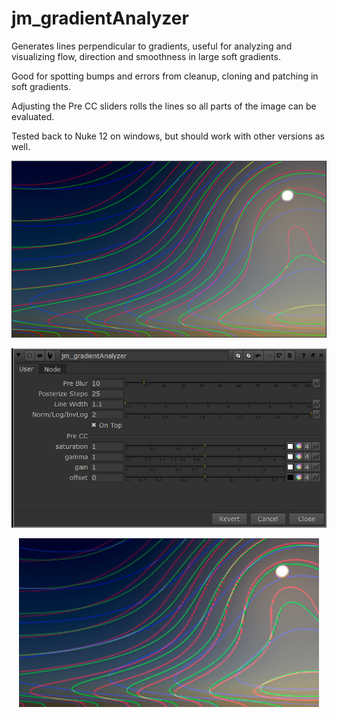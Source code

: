 # jm_gradientAnalyzer

Generates lines perpendicular to gradients, useful for analyzing and visualizing flow, direction and smoothness in large soft gradients.

</p>

Good for spotting bumps and errors from cleanup, cloning and patching in soft gradients.


Adjusting the Pre CC sliders rolls the lines so all parts of the image can be evaluated.


Tested back to Nuke 12 on windows, but should work with other versions as well.





<p align="center">
<img src="jm_gradientAnalyzer.jpg">
</p>


<p align="center">
<img src="jm_gradientAnalyzer_UI.png">
</p>


<p align="center">
<img src="jm_gradientAnalyzer.gif">
</p>



